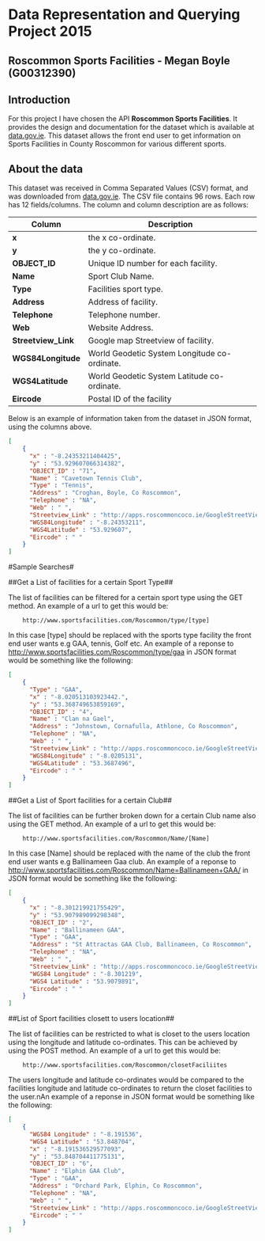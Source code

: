 # Data Representation and Querying Project 2015
## Roscommon Sports Facilities - Megan Boyle (G00312390)

## Introduction
For this project I have chosen the API **Roscommon Sports Facilities**. It provides the design and documentation for the dataset which is available at [data.gov.ie](https://data.gov.ie/dataset/roscommon-sports-facilitiesbbc82/resource/fbe3f45a-5411-4279-b0ed-971679f5813b). This dataset allows the front end user to get information on Sports Facilities in County Roscommon for various different sports.

## About the data
This dataset was received in Comma Separated Values (CSV) format, and was downloaded from [data.gov.ie](https://data.gov.ie/dataset/roscommon-sports-facilitiesbbc82/resource/fbe3f45a-5411-4279-b0ed-971679f5813b).
The CSV file contains 96 rows. Each row has 12 fields/columns.
The column and column description are as follows:

Column | Description
------ | -----------
**x** | the x co-ordinate.
**y** | the y co-ordinate.
**OBJECT_ID** | Unique ID number for each facility.
**Name** | Sport Club Name.
**Type** | Facilities sport type.
**Address** | Address of facility.
**Telephone** | Telephone number.
**Web** | Website Address.
**Streetview_Link** | Google map Streetview of facility.
**WGS84Longitude** | World Geodetic System Longitude co-ordinate.
**WGS4Latitude** | World Geodetic System Latitude co-ordinate.
**Eircode** | Postal ID of the facility

Below is an example of information taken from the dataset in JSON format, using the columns above.

```json
[
    {
      "x" : "-8.24353211404425",
      "y" : "53.929607066314382",
      "OBJECT_ID" : "71",
      "Name" : "Cavetown Tennis Club",
      "Type" : "Tennis",
      "Address" : "Croghan, Boyle, Co Roscommon",
      "Telephone" : "NA",
      "Web" : " ",
      "Streetview_Link" : "http://apps.roscommoncoco.ie/GoogleStreetView/GoogleMapStreetView.html?Lat=53.929607067645&amp;Lng=-8.24353211344334",
      "WGS84Longitude" : "-8.24353211",
      "WGS4Latitude" : "53.929607",
      "Eircode" : " "
    }
]
```

#Sample Searches#

##Get a List of facilities for a certain Sport Type##

The list of facilities can be filtered for a certain sport type using the GET method. An example of a url to get this would be:

        http://www.sportsfacilities.com/Roscommon/type/[type]

In this case [type] should be replaced with the sports type facility the front end user wants e.g GAA, tennis, Golf etc.
An example of a reponse to http://www.sportsfacilities.com/Roscommon/type/gaa in JSON format would be something like the following:

```json
[
    {
      "Type" : "GAA",
      "x" : "-8.020513103923442.",
      "y" : "53.368749653859169",
      "OBJECT_ID" : "4",
      "Name" : "Clan na Gael",
      "Address" : "Johnstown, Cornafulla, Athlone, Co Roscommon",
      "Telephone" : "NA",
      "Web" : " ",
      "Streetview_Link" : "http://apps.roscommoncoco.ie/GoogleStreetView/GoogleMapStreetView.html?Lat=53.3687496550367&amp;Lng=-8.02051310386946",
      "WGS84Longitude" : "-8.0205131",
      "WGS4Latitude" : "53.3687496",
      "Eircode" : " "
    }
]
```

##Get a List of Sport facilities for a certain Club##

The list of facilities can be further broken down for a certain Club name also using the GET method. An example of a url to get this would be:

        http://www.sportsfacilities.com/Roscommon/Name/[Name]

In this case [Name] should be replaced with the name of the club the front end user wants e.g Ballinameen Gaa club.
An example of a reponse to http://www.sportsfacilities.com/Roscommon/Name=Ballinameen+GAA/ in JSON format would be something like the following:

```json
[
    {
      "x" : "-8.301219921755429",
      "y" : "53.907989099298348",
      "OBJECT_ID" : "2",
      "Name" : "Ballinameen GAA",
      "Type" : "GAA",
      "Address" : "St Attractas GAA Club, Ballinameen, Co Roscommon",
      "Telephone" : "NA",
      "Web" : " ",
      "Streetview_Link" : "http://apps.roscommoncoco.ie/GoogleStreetView/GoogleMapStreetView.html?Lat=53.9079891002022&amp;Lng=-8.30121992154989",
      "WGS84 Longitude" : "-8.301219",
      "WGS4 Latitude" : "53.9079891",
      "Eircode" : " "
    }
]
```

##List of Sport facilities closett to users location##

The list of facilities can be restricted to what is closet to the users location using the longitude and latitude co-ordinates. This can be achieved by using the POST method. An example of a url to get this would be:

        http://www.sportsfacilities.com/Roscommon/closetFaciliites

The users longitude and latitude co-ordinates would be compared to the facilities longitude and latitude co-ordinates to return the closet facilities to the user.nAn example of a reponse in JSON format would be something like the following:

```json
[
    {
      "WGS84 Longitude" : "-8.191536",
      "WGS4 Latitude" : "53.848704",
      "x" : "-8.191536529577093",
      "y" : "53.848704411775131",
      "OBJECT_ID" : "6",
      "Name" : "Elphin GAA Club",
      "Type" : "GAA",
      "Address" : "Orchard Park, Elphin, Co Roscommon",
      "Telephone" : "NA",
      "Web" : " ",
      "Streetview_Link" : "http://apps.roscommoncoco.ie/GoogleStreetView/GoogleMapStreetView.html?Lat=53.848704412512&amp;Lng=-8.19153653015078",
      "Eircode" : " "
    }
]
```

